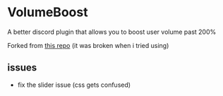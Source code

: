 # VolumeBoost

A better discord plugin that allows you to boost user volume past 200%

Forked from [this repo](https://github.com/QWERTxD/BetterDiscordPlugins) (it was broken when i tried using)

## issues

-   fix the slider issue (css gets confused)
